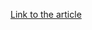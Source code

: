 [Link to the article](https://www.securityweek.com/446000-impacted-by-center-for-vein-restoration-data-breach/)
